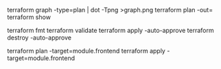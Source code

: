 terraform graph -type=plan | dot -Tpng >graph.png
terraform plan -out=<file-name>
terraform show <file-name>


terraform fmt
terraform validate
terraform apply -auto-approve
terraform destroy -auto-approve



terraform plan -target=module.frontend
terraform apply -target=module.frontend
